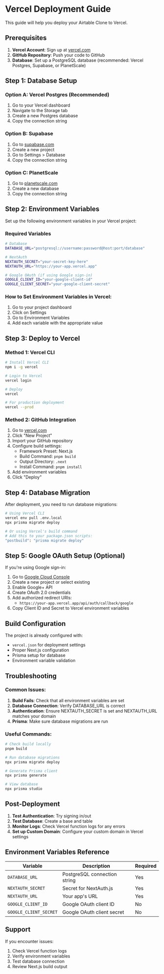 # Vercel Deployment Guide

This guide will help you deploy your Airtable Clone to Vercel.

## Prerequisites

1. **Vercel Account**: Sign up at [vercel.com](https://vercel.com)
2. **GitHub Repository**: Push your code to GitHub
3. **Database**: Set up a PostgreSQL database (recommended: Vercel Postgres, Supabase, or PlanetScale)

## Step 1: Database Setup

### Option A: Vercel Postgres (Recommended)

1. Go to your Vercel dashboard
2. Navigate to the Storage tab
3. Create a new Postgres database
4. Copy the connection string

### Option B: Supabase

1. Go to [supabase.com](https://supabase.com)
2. Create a new project
3. Go to Settings > Database
4. Copy the connection string

### Option C: PlanetScale

1. Go to [planetscale.com](https://planetscale.com)
2. Create a new database
3. Copy the connection string

## Step 2: Environment Variables

Set up the following environment variables in your Vercel project:

### Required Variables

```bash
# Database
DATABASE_URL="postgresql://username:password@host:port/database"

# NextAuth
NEXTAUTH_SECRET="your-secret-key-here"
NEXTAUTH_URL="https://your-app.vercel.app"

# Google OAuth (if using Google sign-in)
GOOGLE_CLIENT_ID="your-google-client-id"
GOOGLE_CLIENT_SECRET="your-google-client-secret"
```

### How to Set Environment Variables in Vercel:

1. Go to your project dashboard
2. Click on Settings
3. Go to Environment Variables
4. Add each variable with the appropriate value

## Step 3: Deploy to Vercel

### Method 1: Vercel CLI

```bash
# Install Vercel CLI
npm i -g vercel

# Login to Vercel
vercel login

# Deploy
vercel

# For production deployment
vercel --prod
```

### Method 2: GitHub Integration

1. Go to [vercel.com](https://vercel.com)
2. Click "New Project"
3. Import your GitHub repository
4. Configure build settings:
   - Framework Preset: Next.js
   - Build Command: `pnpm build`
   - Output Directory: `.next`
   - Install Command: `pnpm install`
5. Add environment variables
6. Click "Deploy"

## Step 4: Database Migration

After deployment, you need to run database migrations:

```bash
# Using Vercel CLI
vercel env pull .env.local
npx prisma migrate deploy

# Or using Vercel's build command
# Add this to your package.json scripts:
"postbuild": "prisma migrate deploy"
```

## Step 5: Google OAuth Setup (Optional)

If you're using Google sign-in:

1. Go to [Google Cloud Console](https://console.cloud.google.com)
2. Create a new project or select existing
3. Enable Google+ API
4. Create OAuth 2.0 credentials
5. Add authorized redirect URIs:
   - `https://your-app.vercel.app/api/auth/callback/google`
6. Copy Client ID and Secret to Vercel environment variables

## Build Configuration

The project is already configured with:

- `vercel.json` for deployment settings
- Proper Next.js configuration
- Prisma setup for database
- Environment variable validation

## Troubleshooting

### Common Issues:

1. **Build Fails**: Check that all environment variables are set
2. **Database Connection**: Verify DATABASE_URL is correct
3. **Authentication**: Ensure NEXTAUTH_SECRET is set and NEXTAUTH_URL matches your domain
4. **Prisma**: Make sure database migrations are run

### Useful Commands:

```bash
# Check build locally
pnpm build

# Run database migrations
npx prisma migrate deploy

# Generate Prisma client
npx prisma generate

# View database
npx prisma studio
```

## Post-Deployment

1. **Test Authentication**: Try signing in/out
2. **Test Database**: Create a base and table
3. **Monitor Logs**: Check Vercel function logs for any errors
4. **Set up Custom Domain**: Configure your custom domain in Vercel settings

## Environment Variables Reference

| Variable               | Description                  | Required |
| ---------------------- | ---------------------------- | -------- |
| `DATABASE_URL`         | PostgreSQL connection string | Yes      |
| `NEXTAUTH_SECRET`      | Secret for NextAuth.js       | Yes      |
| `NEXTAUTH_URL`         | Your app's URL               | Yes      |
| `GOOGLE_CLIENT_ID`     | Google OAuth client ID       | No       |
| `GOOGLE_CLIENT_SECRET` | Google OAuth client secret   | No       |

## Support

If you encounter issues:

1. Check Vercel function logs
2. Verify environment variables
3. Test database connection
4. Review Next.js build output
